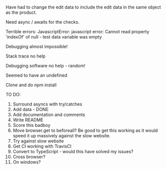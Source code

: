 
Have had to change the edit data to include the edit data in the same object as the product.

Need async / awaits for the checks.

Terrible errors: JavascriptError: javascript error: Cannot read property 'indexOf' of null - test data variable was empty

Debugging almost impossible!

Stack trace no help

Debugging software no help - random!

Seemed to have an undefined 

Clone and do npm install


TO DO:

1. Surround asyncs with try/catches
2. Add data - DONE
2. Add documentation and comments
3. Write README
4. Score this badboy
5. Move browser.get to beforeall? Be good to get this working as it would speed it up massively against the slow website.
6. Try against slow website
7. Get CI working with TravisCI
8. Convert to TypeScript - would this have solved my issues?
9. Cross browser?
10. On windows? 


